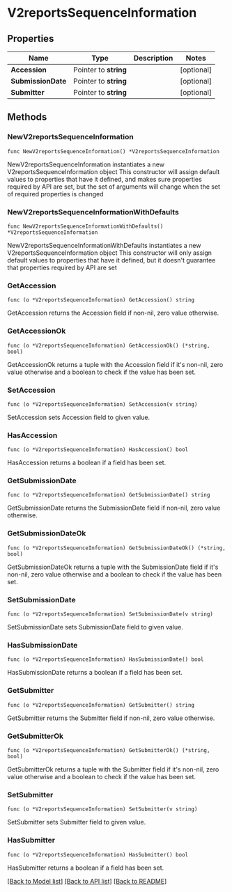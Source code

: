 # V2reportsSequenceInformation

## Properties

Name | Type | Description | Notes
------------ | ------------- | ------------- | -------------
**Accession** | Pointer to **string** |  | [optional] 
**SubmissionDate** | Pointer to **string** |  | [optional] 
**Submitter** | Pointer to **string** |  | [optional] 

## Methods

### NewV2reportsSequenceInformation

`func NewV2reportsSequenceInformation() *V2reportsSequenceInformation`

NewV2reportsSequenceInformation instantiates a new V2reportsSequenceInformation object
This constructor will assign default values to properties that have it defined,
and makes sure properties required by API are set, but the set of arguments
will change when the set of required properties is changed

### NewV2reportsSequenceInformationWithDefaults

`func NewV2reportsSequenceInformationWithDefaults() *V2reportsSequenceInformation`

NewV2reportsSequenceInformationWithDefaults instantiates a new V2reportsSequenceInformation object
This constructor will only assign default values to properties that have it defined,
but it doesn't guarantee that properties required by API are set

### GetAccession

`func (o *V2reportsSequenceInformation) GetAccession() string`

GetAccession returns the Accession field if non-nil, zero value otherwise.

### GetAccessionOk

`func (o *V2reportsSequenceInformation) GetAccessionOk() (*string, bool)`

GetAccessionOk returns a tuple with the Accession field if it's non-nil, zero value otherwise
and a boolean to check if the value has been set.

### SetAccession

`func (o *V2reportsSequenceInformation) SetAccession(v string)`

SetAccession sets Accession field to given value.

### HasAccession

`func (o *V2reportsSequenceInformation) HasAccession() bool`

HasAccession returns a boolean if a field has been set.

### GetSubmissionDate

`func (o *V2reportsSequenceInformation) GetSubmissionDate() string`

GetSubmissionDate returns the SubmissionDate field if non-nil, zero value otherwise.

### GetSubmissionDateOk

`func (o *V2reportsSequenceInformation) GetSubmissionDateOk() (*string, bool)`

GetSubmissionDateOk returns a tuple with the SubmissionDate field if it's non-nil, zero value otherwise
and a boolean to check if the value has been set.

### SetSubmissionDate

`func (o *V2reportsSequenceInformation) SetSubmissionDate(v string)`

SetSubmissionDate sets SubmissionDate field to given value.

### HasSubmissionDate

`func (o *V2reportsSequenceInformation) HasSubmissionDate() bool`

HasSubmissionDate returns a boolean if a field has been set.

### GetSubmitter

`func (o *V2reportsSequenceInformation) GetSubmitter() string`

GetSubmitter returns the Submitter field if non-nil, zero value otherwise.

### GetSubmitterOk

`func (o *V2reportsSequenceInformation) GetSubmitterOk() (*string, bool)`

GetSubmitterOk returns a tuple with the Submitter field if it's non-nil, zero value otherwise
and a boolean to check if the value has been set.

### SetSubmitter

`func (o *V2reportsSequenceInformation) SetSubmitter(v string)`

SetSubmitter sets Submitter field to given value.

### HasSubmitter

`func (o *V2reportsSequenceInformation) HasSubmitter() bool`

HasSubmitter returns a boolean if a field has been set.


[[Back to Model list]](../README.md#documentation-for-models) [[Back to API list]](../README.md#documentation-for-api-endpoints) [[Back to README]](../README.md)


